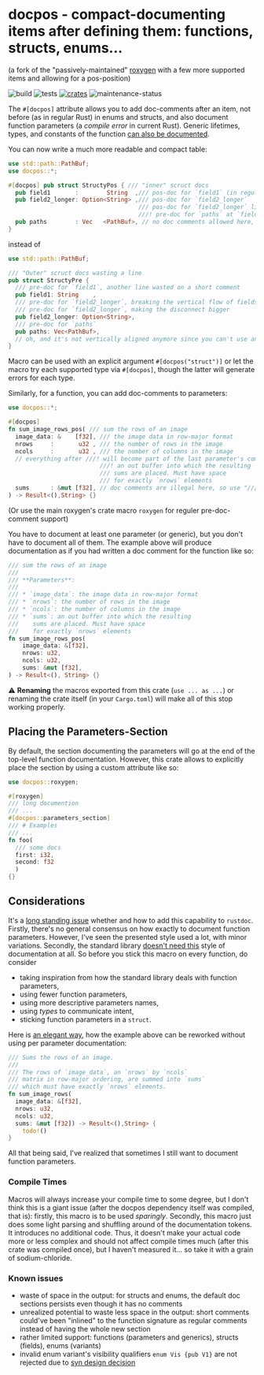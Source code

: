 # docpos - compact-documenting items after defining them: functions, structs, enums…

(a fork of the "passively-maintained" [roxygen](https://github.com/geo-ant/roxygen) with a few more supported items and allowing for a pos-position)

![build](https://github.com/eugenesvk/docpos/actions/workflows/build.yml/badge.svg?branch=main)
![tests](https://github.com/eugenesvk/docpos/actions/workflows/tests.yml/badge.svg?branch=main)
[![crates](https://img.shields.io/crates/v/docpos)](https://crates.io/crates/docpos)
![maintenance-status](https://img.shields.io/badge/maintenance-passively--maintained-yellowgreen.svg)

The `#[docpos]` attribute allows you to add doc-comments after an item, not before (as in regular Rust) in enums and structs, and also document function parameters (a _compile error_ in current Rust). Generic lifetimes, types, and constants of the function [can also be documented](https://docs.rs/roxygen/latest/roxygen/). 

You can now write a much more readable and compact table:
```rust
use std::path::PathBuf;
use docpos::*;

#[docpos] pub struct StructyPos { /// "inner" scruct docs
  pub field1       :        String  ,/// pos-doc for `field1` (in regular Rust this would be a doc for `field2_longer`)
  pub field2_longer: Option<String> ,/// pos-doc for `field2_longer`
                                     /// pos-doc for `field2_longer` line 2
                                     ///! pre-doc for `paths` at `field2_longer` (after `///!`)
  pub paths        : Vec   <PathBuf>, // no doc comments allowed here, use `///!` in the previous field
}
```
instead of 
```rust
use std::path::PathBuf;

/// "Outer" scruct docs wasting a line
pub struct StructyPre {
  /// pre-doc for `field1`, another line wasted on a short comment
  pub field1: String	,
  /// pre-doc for `field2_longer`, breaking the vertical flow of fields
  /// pre-doc for `field2_longer`, making the disconnect bigger
  pub field2_longer: Option<String>,
  /// pre-doc for `paths`
  pub paths: Vec<PathBuf>,
  // oh, and it's not vertically aligned anymore since you can't use an elastic-tabstoppy plugin to help with that
}
```

Macro can be used with an explicit argument `#[docpos("struct")]` or let the macro try each supported type via `#[docpos]`, though the latter will generate errors for each type.

Similarly, for a function, you can add doc-comments to parameters:

```rust
use docpos::*;

#[docpos]
fn sum_image_rows_pos( /// sum the rows of an image
  image_data: &    [f32], /// the image data in row-major format
  nrows     :       u32 , /// the number of rows in the image
  ncols     :       u32 , /// the number of columns in the image
  // everything after ///! will become part of the last parameter's comments!
                          ///! an out buffer into which the resulting
                          /// sums are placed. Must have space 
                          /// for exactly `nrows` elements
  sums      : &mut [f32], // doc comments are illegal here, so use "///!"-split comment syntax from ↑
) -> Result<(),String> {} 
```

(Or use the main roxygen's crate macro `roxygen` for reguler pre-doc-comment support)

You have to document at least one parameter (or generic), but you don't have
to document all of them. The example above will produce documentation as 
if you had written a doc comment for the function like so:

```rust
/// sum the rows of an image
///
/// **Parameters**:
///
/// * `image_data`: the image data in row-major format
/// * `nrows`: the number of rows in the image
/// * `ncols`: the number of columns in the image
/// * `sums`: an out buffer into which the resulting
///    sums are placed. Must have space
///    for exactly `nrows` elements
fn sum_image_rows_pos(
    image_data: &[f32],
    nrows: u32,
    ncols: u32,
    sums: &mut [f32],
) -> Result<(), String> {}
```

⚠️  **Renaming** the macros exported from this crate (`use ... as ...`) or renaming the
crate itself (in your `Cargo.toml`) will make all of this stop working properly.

## Placing the Parameters-Section

By default, the section documenting the parameters will go at the end
of the top-level function documentation. However, this crate allows to explicitly
place the section by using a custom attribute like so:

```rust
use docpos::roxygen;

#[roxygen]
/// long documention
/// ...
#[docpos::parameters_section]
/// # Examples
/// ...
fn foo(
  /// some docs
  first: i32,
  second: f32
  )
{}
```

## Considerations

It's a [long standing issue](https://github.com/rust-lang/rust/issues/57525)
whether and how to add this capability to `rustdoc`. Firstly, there's no
general consensus on how exactly to document function parameters. However, 
I've seen the presented style used a lot, with minor variations.
Secondly, the standard library [doesn't need this](https://github.com/rust-lang/rust/issues/57525#issuecomment-453633783)
style of documentation at all. So before you stick this macro on every function,
do consider

* taking inspiration from how the standard library deals with function parameters,
* using fewer function parameters,
* using more descriptive parameters names,
* using _types_ to communicate intent,
* sticking function parameters in a `struct`.

Here is [an elegant way](https://www.reddit.com/r/rust/comments/1gb782e/comment/ltpk16x/?utm_source=share&utm_medium=web3x&utm_name=web3xcss&utm_term=1&utm_content=share_button),
how the example above can be reworked without using per parameter documentation:

```rust
/// Sums the rows of an image.
///
/// The rows of `image_data`, an `nrows` by `ncols`
/// matrix in row-major ordering, are summed into `sums`
/// which must have exactly `nrows` elements.
fn sum_image_rows(
  image_data: &[f32],
  nrows: u32,
  ncols: u32,
  sums: &mut [f32]) -> Result<(),String> {
    todo!()
}
```

All that being said, I've realized that sometimes I still want to document
function parameters.

### Compile Times

Macros will always increase your compile time to some degree, but I don't think
this is a giant issue (after the docpos dependency itself was compiled, that is):
firstly, this macro is to be used _sparingly_. Secondly, this macro just does 
some light parsing and shuffling around of the documentation tokens. It 
introduces no additional code. Thus, it doesn't
make your actual code more or less complex and should not affect compile
times much (after this crate was compiled once), but I haven't
measured it... so take it with a grain of sodium-chloride.

### Known issues
  - waste of space in the output: for structs and enums, the default doc sections persists even though it has no comments
  - unrealized potential to waste less space in the output: short comments could've been "inlined" to the function signature as regular comments instead of having the whole new section
  - rather limited support: functions (parameters and generics), structs (fields), enums (variants)
  - invalid enum variant's visibility qualifiers `enum Vis {pub V1}` are not rejected due to [syn design decision](https://stackoverflow.com/a/75356349)
